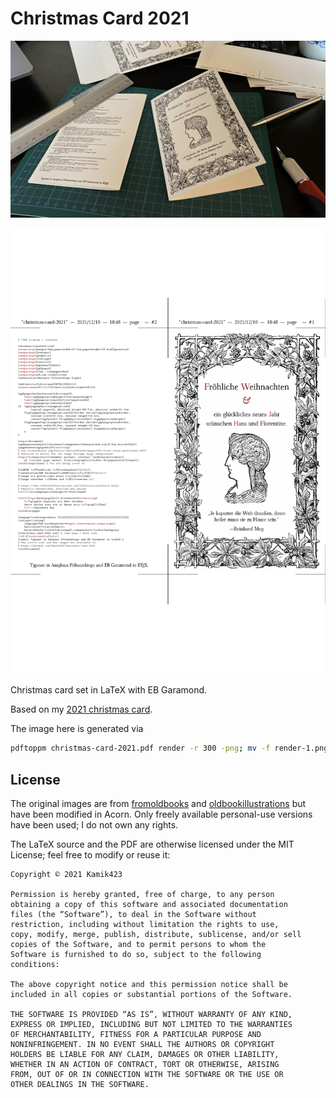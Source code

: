 # Christmas Card 2021

![image](photo.jpeg)

![image](christmas-card-2021.png)

Christmas card set in LaTeX with EB Garamond.

Based on my [2021 christmas card](https://github.com/Kamik423/christmas-card-2019).

The image here is generated via

```bash
pdftoppm christmas-card-2021.pdf render -r 300 -png; mv -f render-1.png christmas-card-2021.png
```

## License

The original images are from [fromoldbooks](https://www.fromoldbooks.org/Dalziel-RecordOfWork/pages/000-front-cover-good-words-1872/) and [oldbookillustrations](https://www.oldbookillustrations.com/illustrations/brain-body/) but have been modified in Acorn.
Only freely available personal-use versions have been used; I do not own any rights.

The LaTeX source and the PDF are otherwise licensed under the MIT License; feel free to modify or reuse it:

```
Copyright © 2021 Kamik423

Permission is hereby granted, free of charge, to any person
obtaining a copy of this software and associated documentation
files (the “Software”), to deal in the Software without
restriction, including without limitation the rights to use,
copy, modify, merge, publish, distribute, sublicense, and/or sell
copies of the Software, and to permit persons to whom the
Software is furnished to do so, subject to the following
conditions:

The above copyright notice and this permission notice shall be
included in all copies or substantial portions of the Software.

THE SOFTWARE IS PROVIDED “AS IS”, WITHOUT WARRANTY OF ANY KIND,
EXPRESS OR IMPLIED, INCLUDING BUT NOT LIMITED TO THE WARRANTIES
OF MERCHANTABILITY, FITNESS FOR A PARTICULAR PURPOSE AND
NONINFRINGEMENT. IN NO EVENT SHALL THE AUTHORS OR COPYRIGHT
HOLDERS BE LIABLE FOR ANY CLAIM, DAMAGES OR OTHER LIABILITY,
WHETHER IN AN ACTION OF CONTRACT, TORT OR OTHERWISE, ARISING
FROM, OUT OF OR IN CONNECTION WITH THE SOFTWARE OR THE USE OR
OTHER DEALINGS IN THE SOFTWARE.
```